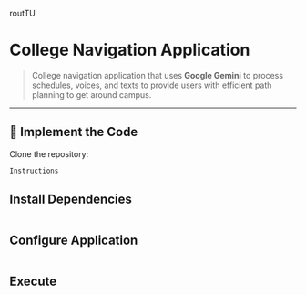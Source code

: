 r o u t T U 

# College Navigation Application

> College navigation application that uses **Google Gemini** to process schedules, voices, and texts to provide users with efficient path planning to get around campus.

---

## 🚀 Implement the Code

Clone the repository:

```bash
Instructions
```

## Install Dependencies

```bash

```

## Configure Application

```bash

```

## Execute

```bash

```


